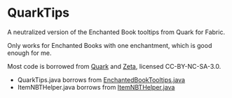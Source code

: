 # QuarkTips

A neutralized version of the Enchanted Book tooltips from Quark for Fabric.

Only works for Enchanted Books with one enchantment, which is good enough for me.

Most code is borrowed from [Quark](https://github.com/VazkiiMods/Quark/blob/139dee65010e05700092ddf3fb1104e0de3da230/LICENSE.md) and [Zeta](https://github.com/VazkiiMods/Zeta/blob/ccac3d9b1ce9a5ad6a8a86c064041cf7cca067b0/LICENSE.md), licensed CC-BY-NC-SA-3.0.
- QuarkTips.java borrows from [EnchantedBookTooltips.java](https://github.com/VazkiiMods/Quark/blob/139dee65010e05700092ddf3fb1104e0de3da230/src/main/java/org/violetmoon/quark/content/client/tooltip/EnchantedBookTooltips.java)
- ItemNBTHelper.java borrows from [ItemNBTHelper.java](https://github.com/VazkiiMods/Zeta/blob/ccac3d9b1ce9a5ad6a8a86c064041cf7cca067b0/src/main/java/org/violetmoon/zeta/util/ItemNBTHelper.java)
